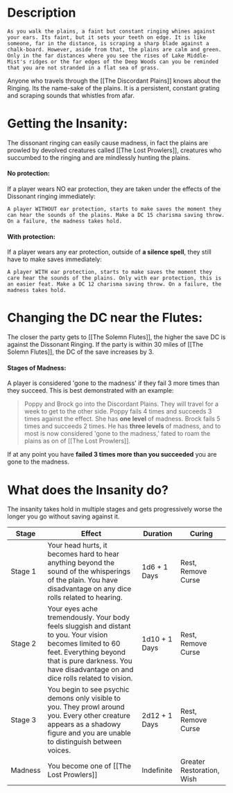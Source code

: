 # Description
	As you walk the plains, a faint but constant ringing whines against your ears. Its faint, but it sets your teeth on edge. It is like someone, far in the distance, is scraping a sharp blade against a chalk-board. However, aside from that, the plains are calm and green. Only in the far distances where you see the rises of Lake Middle-Mist's ridges or the far edges of the Deep Woods can you be reminded that you are not stranded in a flat sea of grass. 

Anyone who travels through the [[The Discordant Plains]] knows about the Ringing. Its the name-sake of the plains. It is a persistent, constant grating and scraping sounds that whistles from afar. 

# Getting the Insanity:
The dissonant ringing can easily cause madness, in fact the plains are prowled by devolved creatures called [[The Lost Prowlers]], creatures who succumbed to the ringing and are mindlessly hunting the plains. 

#### No protection:
If a player wears NO ear protection, they are taken under the effects of the Dissonant ringing immediately:

	A player WITHOUT ear protection, starts to make saves the moment they can hear the sounds of the plains. Make a DC 15 charisma saving throw. On a failure, the madness takes hold.
#### With protection:
If a player wears any ear protection, outside of **a silence spell**, they still have to make saves immediately: 

	A player WITH ear protection, starts to make saves the moment they care hear the sounds of the plains. Only with ear protection, this is an easier feat. Make a DC 12 charisma saving throw. On a failure, the madness takes hold.

# Changing the DC near the Flutes:
The closer the party gets to [[The Solemn Flutes]], the higher the save DC is against the Dissonant Ringing. If the party is within 30 miles of [[The Solemn Flutes]], the DC of the save increases by 3. 
#### Stages of Madness:
A player is considered 'gone to the madness' if they fail 3 more times than they succeed. This is best demonstrated with an example:

> Poppy and Brock go into the Discordant Plains. They will travel for a week to get to the other side. Poppy fails 4 times and succeeds 3 times against the effect. She has **one level** of madness. Brock fails 5 times and succeeds 2 times. He has **three levels** of madness, and to most is now considered 'gone to the madness,' fated to roam the plains as on of [[The Lost Prowlers]].

If at any point you have **failed 3 times more than you succeeded** you are gone to the madness. 

# What does the Insanity do? 
The insanity takes hold in multiple stages and gets progressively worse the longer you go without saving against it. 

| Stage | Effect | Duration | Curing |
| - | - | - | - |
| Stage 1 | Your head hurts, it becomes hard to hear anything beyond the sound of the whisperings of the plain. You have disadvantage on any dice rolls related to hearing. | 1d6 + 1 Days | Rest, Remove Curse |
| Stage 2 | Your eyes ache tremendously. Your body feels sluggish and distant to you. Your vision becomes limited to 60 feet. Everything beyond that is pure darkness. You have disadvantage on and dice rolls related to vision. | 1d10 + 1 Days | Rest, Remove Curse |
| Stage 3 | You begin to see psychic demons only visible to you. They prowl around you. Every other creature appears as a shadowy figure and you are unable to distinguish between voices. | 2d12 + 1 Days | Rest, Remove Curse |
| Madness | You become one of [[The Lost Prowlers]] | Indefinite |  Greater Restoration, Wish |


